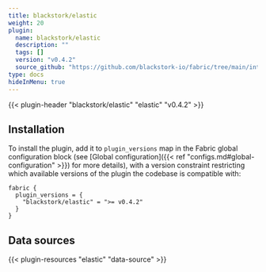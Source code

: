 ```yaml
---
title: blackstork/elastic
weight: 20
plugin:
  name: blackstork/elastic
  description: ""
  tags: []
  version: "v0.4.2"
  source_github: "https://github.com/blackstork-io/fabric/tree/main/internal/elastic/"
type: docs
hideInMenu: true
---
```


{{< plugin-header "blackstork/elastic" "elastic" "v0.4.2" >}}

## Installation

To install the plugin, add it to `plugin_versions` map in the Fabric global configuration block (see [Global configuration]({{< ref "configs.md#global-configuration" >}}) for more details), with a version constraint restricting which available versions of the plugin the codebase is compatible with:

```hcl
fabric {
  plugin_versions = {
    "blackstork/elastic" = ">= v0.4.2"
  }
}
```


## Data sources

{{< plugin-resources "elastic" "data-source" >}}
